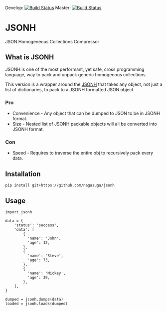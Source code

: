 Develop: [![Build Status](https://travis-ci.org/nagasuga/jsonh.png?branch=develop)](https://travis-ci.org/nagasuga/jsonh)
Master: [![Build Status](https://travis-ci.org/nagasuga/jsonh.png?branch=master)](https://travis-ci.org/nagasuga/jsonh)


# JSONH
JSON Homogeneous Collections Compressor

## What is JSONH

JSONH is one of the most performant, yet safe, cross programming language, way to pack and unpack generic homogenous collections.

This version is a wrapper around the [JSONH](https://github.com/WebReflection/JSONH) that takes any object, not just a list of dictionaries, to pack to a JSONH formatted JSON object.

### Pro

  * Convenience - Any object that can be dumped to JSON to be in JSONH format.
  * Size - Nested list of JSONH packable objects will all be converted into JSONH format.

### Con

  * Speed - Requires to traverse the entire obj to recursively pack every data.

## Installation

```
pip install git+https://github.com/nagasuga/jsonh
```

## Usage

```
import jsonh

data = {
    'status': 'success',
    'data': [
        {
          'name': 'John',
          'age': 12,
        },
        {
          'name': 'Steve',
          'age': 73,
        },
        {
          'name': 'Mickey',
          'age': 39,
        },
    ],
}

dumped = jsonh.dumps(data)
loaded = jsonh.loads(dumped)

```

